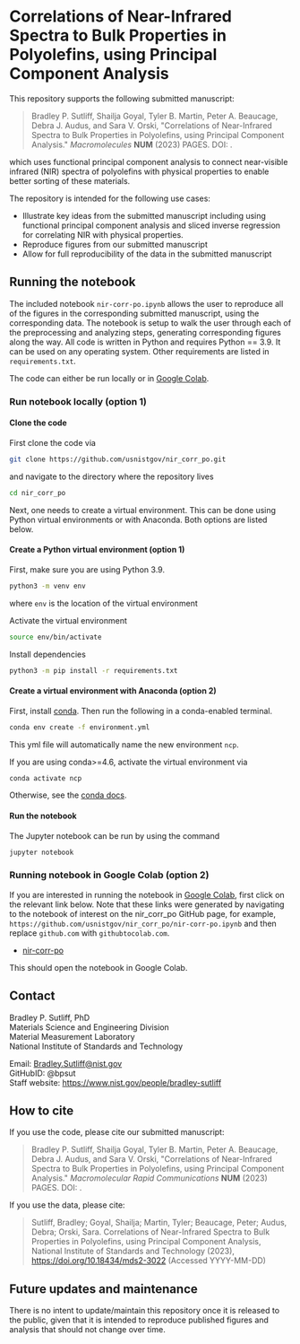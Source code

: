 # Correlations of Near-Infrared Spectra to Bulk Properties in Polyolefins, using Principal Component Analysis

This repository supports the following submitted manuscript:

> Bradley P. Sutliff, Shailja Goyal, Tyler B. Martin, Peter A. Beaucage,
> Debra J. Audus, and Sara V. Orski,
> "Correlations of Near-Infrared Spectra to Bulk Properties in Polyolefins,
> using Principal Component Analysis."
> *Macromolecules* **NUM** (2023) PAGES.
> DOI: .

which uses functional principal component analysis to connect
near-visible infrared (NIR) spectra of polyolefins with physical
properties to enable better sorting of these materials.

The repository is intended for the following use cases:

- Illustrate key ideas from the submitted manuscript including using functional
  principal component analysis and sliced inverse regression for correlating
  NIR with physical properties.
- Reproduce figures from our submitted manuscript
- Allow for full reproducibility of the data in the submitted manuscript

## Running the notebook

The included notebook `nir-corr-po.ipynb` allows the user to reproduce all of
the figures in the corresponding submitted manuscript, using the corresponding
data. The notebook is setup to walk the user through each of the preprocessing
and analyzing steps, generating corresponding figures along the way. All code
is written in Python and requires Python == 3.9. It can be used on any
operating system. Other requirements are listed in `requirements.txt`.

The code can either be run locally or in [Google Colab].

### Run notebook locally (option 1)

#### Clone the code

First clone the code via

```bash
git clone https://github.com/usnistgov/nir_corr_po.git
```

and navigate to the directory where the repository lives

```bash
cd nir_corr_po
```

Next, one needs to create a virtual environment. This can be done using Python
virtual environments or with Anaconda. Both options are listed below.

#### Create a Python virtual environment (option 1)

First, make sure you are using Python 3.9.

```bash
python3 -m venv env
```

where `env` is the location of the virtual environment

Activate the virtual environment

```bash
source env/bin/activate
```

Install dependencies

```bash
python3 -m pip install -r requirements.txt
```

#### Create a virtual environment with Anaconda (option 2)

First, install [conda]. Then run the following in a conda-enabled terminal.

```bash
conda env create -f environment.yml
```

This yml file will automatically name the new environment `ncp`.

If you are using conda>=4.6, activate the virtual environment via

```bash
conda activate ncp
```

Otherwise, see the [conda docs].

#### Run the notebook

The Jupyter notebook can be run by using the command

```bash
jupyter notebook
```

### Running notebook in Google Colab (option 2)

If you are interested in running the notebook in [Google Colab], first click on
the relevant link below. Note that these links were generated by navigating to
the notebook of interest on the nir_corr_po GitHub page, for example,
`https://github.com/usnistgov/nir_corr_po/nir-corr-po.ipynb` and then replace
`github.com` with `githubtocolab.com`.

- [nir-corr-po][nir-corr-po-colab]

This should open the notebook in Google Colab.

## Contact

Bradley P. Sutliff, PhD  
Materials Science and Engineering Division  
Material Measurement Laboratory  
National Institute of Standards and Technology  

Email: Bradley.Sutliff@nist.gov  
GitHubID: @bpsut  
Staff website: <https://www.nist.gov/people/bradley-sutliff>  

## How to cite

If you use the code, please cite our submitted manuscript:

> Bradley P. Sutliff, Shailja Goyal, Tyler B. Martin, Peter A. Beaucage,
> Debra J. Audus, and Sara V. Orski, "Correlations of Near-Infrared Spectra
> to Bulk Properties in Polyolefins, using Principal Component Analysis."
> *Macromolecular Rapid Communications* **NUM** (2023) PAGES. DOI: .

If you use the data, please cite:

> Sutliff, Bradley; Goyal, Shailja; Martin, Tyler; Beaucage, Peter;
> Audus, Debra; Orski, Sara. Correlations of Near-Infrared Spectra to
> Bulk Properties in Polyolefins, using Principal Component Analysis,
> National Institute of Standards and Technology (2023),
> <https://doi.org/10.18434/mds2-3022> (Accessed YYYY-MM-DD)

## Future updates and maintenance

There is no intent to update/maintain this repository once it is released to
the public, given that it is intended to reproduce published figures and
analysis that should not change over time.

<!-- links -->
[Google Colab]: https://colab.research.google.com/
[conda]: https://www.anaconda.com
[conda docs]: https://docs.conda.io/projects/conda/en/latest/user-guide/tasks/manage-environments.html
[nir-corr-po-colab]: https://githubtocolab.com/usnistgov/nir_corr_po/blob/main/nir-corr-po.ipynb
